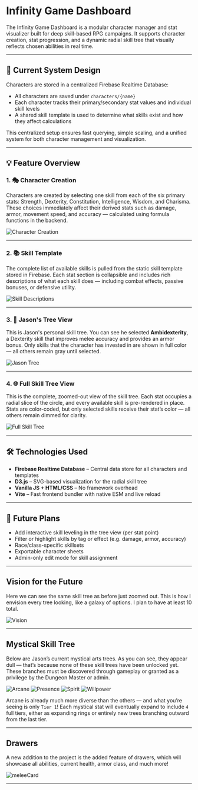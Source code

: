 # Infinity Game Dashboard

The Infinity Game Dashboard is a modular character manager and stat visualizer built for deep skill-based RPG campaigns. It supports character creation, stat progression, and a dynamic radial skill tree that visually reflects chosen abilities in real time.

---

## 📌 Current System Design

Characters are stored in a centralized Firebase Realtime Database:

- All characters are saved under `characters/{name}`
- Each character tracks their primary/secondary stat values and individual skill levels
- A shared skill template is used to determine what skills exist and how they affect calculations

This centralized setup ensures fast querying, simple scaling, and a unified system for both character management and visualization.

---

## 💡 Feature Overview

### 1. 🎭 Character Creation

Characters are created by selecting one skill from each of the six primary stats: Strength, Dexterity, Constitution, Intelligence, Wisdom, and Charisma. These choices immediately affect their derived stats such as damage, armor, movement speed, and accuracy — calculated using formula functions in the backend.

![Character Creation](images/mainTemplate.png)

---

### 2. 📚 Skill Template

The complete list of available skills is pulled from the static skill template stored in Firebase. Each stat section is collapsible and includes rich descriptions of what each skill does — including combat effects, passive bonuses, or defensive utility.

![Skill Descriptions](images/skillDescriptions.png)

---

### 3. 🧙 Jason's Tree View

This is Jason's personal skill tree. You can see he selected **Ambidexterity**, a Dexterity skill that improves melee accuracy and provides an armor bonus. Only skills that the character has invested in are shown in full color — all others remain gray until selected.

![Jason Tree](images/zoomedTree.png)

---

### 4. 🌐 Full Skill Tree View

This is the complete, zoomed-out view of the skill tree. Each stat occupies a radial slice of the circle, and every available skill is pre-rendered in place. Stats are color-coded, but only selected skills receive their stat’s color — all others remain dimmed for clarity.

![Full Skill Tree](images/fullJasonTree.png)

---

## 🛠 Technologies Used

- **Firebase Realtime Database** – Central data store for all characters and templates
- **D3.js** – SVG-based visualization for the radial skill tree
- **Vanilla JS + HTML/CSS** – No framework overhead
- **Vite** – Fast frontend bundler with native ESM and live reload

---

## 🚧 Future Plans

- Add interactive skill leveling in the tree view (per stat point)
- Filter or highlight skills by tag or effect (e.g. damage, armor, accuracy)
- Race/class-specific skillsets
- Exportable character sheets
- Admin-only edit mode for skill assignment

---

## Vision for the Future

Here we can see the same skill tree as before just zoomed out. This is how I envision every tree looking, like a galaxy of options. I plan to have at least 10 total.

![Vision](images/futureVision.png)

---

## Mystical Skill Tree

Below are Jason’s current mystical arts trees. As you can see, they appear dull — that’s because none of these skill trees have been unlocked yet. These branches must be discovered through gameplay or granted as a privilege by the Dungeon Master or admin.

![Arcane](images/arcaneTree.png)
![Presence](images/presenceTree.png)
![Spirit](images/spiritTree.png)
![Willpower](images/willpowerTree.png)

Arcane is already much more diverse than the others — and what you’re seeing is only `Tier 1`! Each mystical stat will eventually expand to include `4` full tiers, either as expanding rings or entirely new trees branching outward from the last tier.

---

## Drawers

A new addition to the project is the added feature of drawers, which will showcase all abilities, current health, armor class, and much more!

![meleeCard](images/meleeDrawer.png)

---